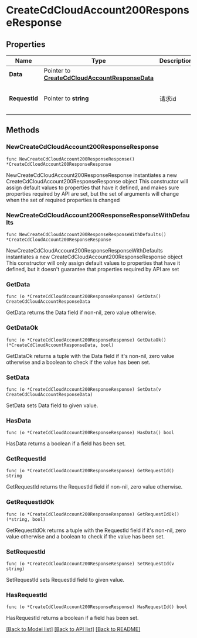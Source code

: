 # CreateCdCloudAccount200ResponseResponse

## Properties

Name | Type | Description | Notes
------------ | ------------- | ------------- | -------------
**Data** | Pointer to [**CreateCdCloudAccountResponseData**](CreateCdCloudAccountResponseData.md) |  | [optional] 
**RequestId** | Pointer to **string** | 请求id | [optional] [default to "xxxxx"]

## Methods

### NewCreateCdCloudAccount200ResponseResponse

`func NewCreateCdCloudAccount200ResponseResponse() *CreateCdCloudAccount200ResponseResponse`

NewCreateCdCloudAccount200ResponseResponse instantiates a new CreateCdCloudAccount200ResponseResponse object
This constructor will assign default values to properties that have it defined,
and makes sure properties required by API are set, but the set of arguments
will change when the set of required properties is changed

### NewCreateCdCloudAccount200ResponseResponseWithDefaults

`func NewCreateCdCloudAccount200ResponseResponseWithDefaults() *CreateCdCloudAccount200ResponseResponse`

NewCreateCdCloudAccount200ResponseResponseWithDefaults instantiates a new CreateCdCloudAccount200ResponseResponse object
This constructor will only assign default values to properties that have it defined,
but it doesn't guarantee that properties required by API are set

### GetData

`func (o *CreateCdCloudAccount200ResponseResponse) GetData() CreateCdCloudAccountResponseData`

GetData returns the Data field if non-nil, zero value otherwise.

### GetDataOk

`func (o *CreateCdCloudAccount200ResponseResponse) GetDataOk() (*CreateCdCloudAccountResponseData, bool)`

GetDataOk returns a tuple with the Data field if it's non-nil, zero value otherwise
and a boolean to check if the value has been set.

### SetData

`func (o *CreateCdCloudAccount200ResponseResponse) SetData(v CreateCdCloudAccountResponseData)`

SetData sets Data field to given value.

### HasData

`func (o *CreateCdCloudAccount200ResponseResponse) HasData() bool`

HasData returns a boolean if a field has been set.

### GetRequestId

`func (o *CreateCdCloudAccount200ResponseResponse) GetRequestId() string`

GetRequestId returns the RequestId field if non-nil, zero value otherwise.

### GetRequestIdOk

`func (o *CreateCdCloudAccount200ResponseResponse) GetRequestIdOk() (*string, bool)`

GetRequestIdOk returns a tuple with the RequestId field if it's non-nil, zero value otherwise
and a boolean to check if the value has been set.

### SetRequestId

`func (o *CreateCdCloudAccount200ResponseResponse) SetRequestId(v string)`

SetRequestId sets RequestId field to given value.

### HasRequestId

`func (o *CreateCdCloudAccount200ResponseResponse) HasRequestId() bool`

HasRequestId returns a boolean if a field has been set.


[[Back to Model list]](../README.md#documentation-for-models) [[Back to API list]](../README.md#documentation-for-api-endpoints) [[Back to README]](../README.md)


